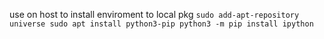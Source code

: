 use on host to install enviroment to local pkg
`sudo add-apt-repository universe
sudo apt install python3-pip
python3 -m pip install ipython`
